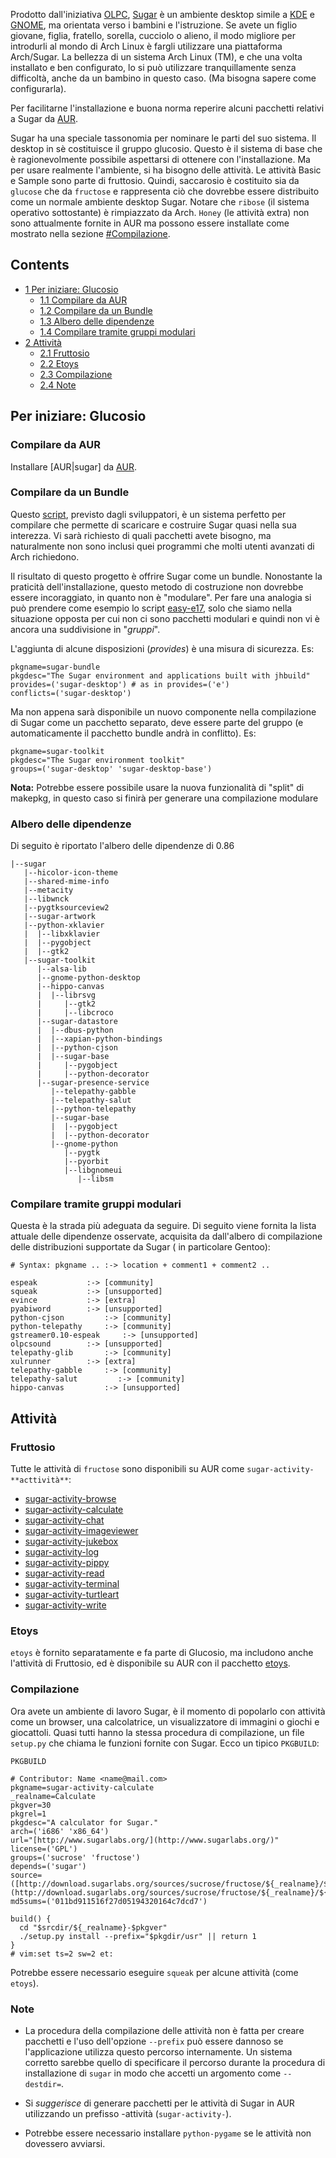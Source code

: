 Prodotto dall'iniziativa [OLPC](http://en.wikipedia.org/wiki/One_Laptop_per_Child), [Sugar](http://en.wikipedia.org/wiki/Sugar_(GUI)) è un ambiente desktop simile a [KDE](/index.php/KDE "KDE") e [GNOME](/index.php/GNOME "GNOME"), ma orientata verso i bambini e l'istruzione. Se avete un figlio giovane, figlia, fratello, sorella, cucciolo o alieno, il modo migliore per introdurli al mondo di Arch Linux è fargli utilizzare una piattaforma Arch/Sugar. La bellezza di un sistema Arch Linux (TM), e che una volta installato e ben configurato, lo si può utilizzare tranquillamente senza difficoltà, anche da un bambino in questo caso. (Ma bisogna sapere come configurarla).

Per facilitarne l'installazione e buona norma reperire alcuni pacchetti relativi a Sugar da [AUR](/index.php/AUR "AUR").

Sugar ha una speciale tassonomia per nominare le parti del suo sistema. Il desktop in sè costituisce il gruppo glucosio. Questo è il sistema di base che è ragionevolmente possibile aspettarsi di ottenere con l'installazione. Ma per usare realmente l'ambiente, si ha bisogno delle attività. Le attività Basic e Sample sono parte di fruttosio. Quindi, saccarosio è costituito sia da `glucose` che da `fructose` e rappresenta ciò che dovrebbe essere distribuito come un normale ambiente desktop Sugar. Notare che `ribose` (il sistema operativo sottostante) è rimpiazzato da Arch. `Honey` (le attività extra) non sono attualmente fornite in AUR ma possono essere installate come mostrato nella sezione [#Compilazione](#Compilazione).

## Contents

*   [1 Per iniziare: Glucosio](#Per_iniziare:_Glucosio)
    *   [1.1 Compilare da AUR](#Compilare_da_AUR)
    *   [1.2 Compilare da un Bundle](#Compilare_da_un_Bundle)
    *   [1.3 Albero delle dipendenze](#Albero_delle_dipendenze)
    *   [1.4 Compilare tramite gruppi modulari](#Compilare_tramite_gruppi_modulari)
*   [2 Attività](#Attivit.C3.A0)
    *   [2.1 Fruttosio](#Fruttosio)
    *   [2.2 Etoys](#Etoys)
    *   [2.3 Compilazione](#Compilazione)
    *   [2.4 Note](#Note)

## Per iniziare: Glucosio

### Compilare da AUR

Installare [AUR|sugar] da [AUR](/index.php/AUR_(Italiano) "AUR (Italiano)").

### Compilare da un Bundle

Questo [script](http://wiki.sugarlabs.org/go/Development_Team/Jhbuild), previsto dagli sviluppatori, è un sistema perfetto per compilare che permette di scaricare e costruire Sugar quasi nella sua interezza. Vi sarà richiesto di quali pacchetti avete bisogno, ma naturalmente non sono inclusi quei programmi che molti utenti avanzati di Arch richiedono.

Il risultato di questo progetto è offrire Sugar come un bundle. Nonostante la praticità dell'installazione, questo metodo di costruzione non dovrebbe essere incoraggiato, in quanto non è "modulare". Per fare una analogia si può prendere come esempio lo script [easy-e17](/index.php/Enlightenment_(Italiano)#Compilazione_tramite_easy_e17.sh "Enlightenment (Italiano)"), solo che siamo nella situazione opposta per cui non ci sono pacchetti modulari e quindi non vi è ancora una suddivisione in "_gruppi_".

L'aggiunta di alcune disposizioni (_provides_) è una misura di sicurezza. Es:

```
pkgname=sugar-bundle
pkgdesc="The Sugar environment and applications built with jhbuild"
provides=('sugar-desktop') # as in provides=('e')
conflicts=('sugar-desktop')

```

Ma non appena sarà disponibile un nuovo componente nella compilazione di Sugar come un pacchetto separato, deve essere parte del gruppo (e automaticamente il pacchetto bundle andrà in conflitto). Es:

```
pkgname=sugar-toolkit
pkgdesc="The Sugar environment toolkit"
groups=('sugar-desktop' 'sugar-desktop-base')

```

**Nota:** Potrebbe essere possibile usare la nuova funzionalità di "split" di makepkg, in questo caso si finirà per generare una compilazione modulare

### Albero delle dipendenze

Di seguito è riportato l'albero delle dipendenze di 0.86

```
|--sugar
   |--hicolor-icon-theme
   |--shared-mime-info
   |--metacity
   |--libwnck
   |--pygtksourceview2
   |--sugar-artwork
   |--python-xklavier
   |  |--libxklavier
   |  |--pygobject
   |  |--gtk2
   |--sugar-toolkit
      |--alsa-lib
      |--gnome-python-desktop
      |--hippo-canvas
      |  |--librsvg
      |     |--gtk2
      |     |--libcroco
      |--sugar-datastore
      |  |--dbus-python
      |  |--xapian-python-bindings
      |  |--python-cjson
      |  |--sugar-base
      |     |--pygobject
      |     |--python-decorator
      |--sugar-presence-service
         |--telepathy-gabble
         |--telepathy-salut
         |--python-telepathy
         |--sugar-base
         |  |--pygobject
         |  |--python-decorator
         |--gnome-python
            |--pygtk
            |--pyorbit
            |--libgnomeui
               |--libsm

```

### Compilare tramite gruppi modulari

Questa è la strada più adeguata da seguire. Di seguito viene fornita la lista attuale delle dipendenze osservate, acquisita da dall'albero di compilazione delle distribuzioni supportate da Sugar ( in particolare Gentoo):

```
# Syntax: pkgname .. :-> location + comment1 + comment2 ..

espeak			 :-> [community]
squeak			 :-> [unsupported]
evince			 :-> [extra]
pyabiword		 :-> [unsupported]
python-cjson		 :-> [community]
python-telepathy	 :-> [community]
gstreamer0.10-espeak	 :-> [unsupported]
olpcsound		 :-> [unsupported]
telepathy-glib		 :-> [community]
xulrunner		 :-> [extra]
telepathy-gabble	 :-> [community]
telepathy-salut         :-> [community]
hippo-canvas		 :-> [unsupported]

```

## Attività

### Fruttosio

Tutte le attività di `fructose` sono disponibili su AUR come `sugar-activity-**acttività**`:

*   [sugar-activity-browse](https://aur.archlinux.org/packages/sugar-activity-browse/)
*   [sugar-activity-calculate](https://aur.archlinux.org/packages/sugar-activity-calculate/)
*   [sugar-activity-chat](https://aur.archlinux.org/packages/sugar-activity-chat/)
*   [sugar-activity-imageviewer](https://aur.archlinux.org/packages/sugar-activity-imageviewer/)
*   [sugar-activity-jukebox](https://aur.archlinux.org/packages/sugar-activity-jukebox/)
*   [sugar-activity-log](https://aur.archlinux.org/packages/sugar-activity-log/)
*   [sugar-activity-pippy](https://aur.archlinux.org/packages/sugar-activity-pippy/)
*   [sugar-activity-read](https://aur.archlinux.org/packages/sugar-activity-read/)
*   [sugar-activity-terminal](https://aur.archlinux.org/packages/sugar-activity-terminal/)
*   [sugar-activity-turtleart](https://aur.archlinux.org/packages/sugar-activity-turtleart/)
*   [sugar-activity-write](https://aur.archlinux.org/packages/sugar-activity-write/)

### Etoys

`etoys` è fornito separatamente e fa parte di Glucosio, ma includono anche l'attività di Fruttosio, ed è disponibile su AUR con il pacchetto [etoys](https://aur.archlinux.org/packages/etoys/).

### Compilazione

Ora avete un ambiente di lavoro Sugar, è il momento di popolarlo con attività come un browser, una calcolatrice, un visualizzatore di immagini o giochi e giocattoli. Quasi tutti hanno la stessa procedura di compilazione, un file `setup.py` che chiama le funzioni fornite con Sugar. Ecco un tipico `PKGBUILD`:

 `PKGBUILD` 

```
# Contributor: Name <name@mail.com>
pkgname=sugar-activity-calculate
_realname=Calculate
pkgver=30
pkgrel=1
pkgdesc="A calculator for Sugar."
arch=('i686' 'x86_64')
url="[http://www.sugarlabs.org/](http://www.sugarlabs.org/)"
license=('GPL')
groups=('sucrose' 'fructose')
depends=('sugar')
source=([http://download.sugarlabs.org/sources/sucrose/fructose/${_realname}/${_realname}-$pkgver.tar.bz2](http://download.sugarlabs.org/sources/sucrose/fructose/${_realname}/${_realname}-$pkgver.tar.bz2))
md5sums=('011bd911516f27d05194320164c7dcd7')

build() {
  cd "$srcdir/${_realname}-$pkgver"
  ./setup.py install --prefix="$pkgdir/usr" || return 1
}
# vim:set ts=2 sw=2 et:
```

Potrebbe essere necessario eseguire `squeak` per alcune attività (come `etoys`).

### Note

*   La procedura della compilazione delle attività non è fatta per creare pacchetti e l'uso dell'opzione `--prefix` può essere dannoso se l'applicazione utilizza questo percorso internamente. Un sistema corretto sarebbe quello di specificare il percorso durante la procedura di installazione di `sugar` in modo che accetti un argomento come `--destdir=`.

*   Si _suggerisce_ di generare pacchetti per le attività di Sugar in AUR utilizzando un prefisso -attività (`sugar-activity-`).

*   Potrebbe essere necessario installare `python-pygame` se le attività non dovessero avviarsi.